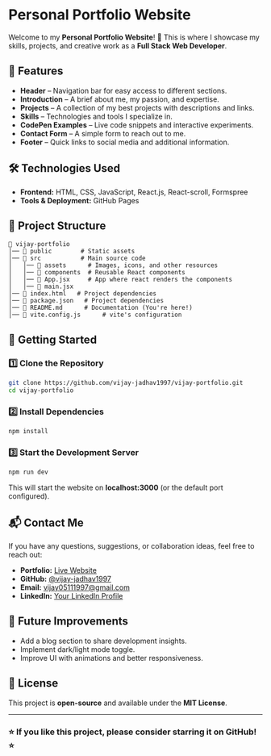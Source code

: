 # Personal Portfolio Website

Welcome to my **Personal Portfolio Website**! 🚀 This is where I showcase my skills, projects, and creative work as a **Full Stack Web Developer**.

## 🌟 Features

- **Header** – Navigation bar for easy access to different sections.
- **Introduction** – A brief about me, my passion, and expertise.
- **Projects** – A collection of my best projects with descriptions and links.
- **Skills** – Technologies and tools I specialize in.
- **CodePen Examples** – Live code snippets and interactive experiments.
- **Contact Form** – A simple form to reach out to me.
- **Footer** – Quick links to social media and additional information.

## 🛠️ Technologies Used

- **Frontend:** HTML, CSS, JavaScript, React.js, React-scroll, Formspree
- **Tools & Deployment:** GitHub Pages

## 📂 Project Structure

```
📂 vijay-portfolio
│── 📁 public        # Static assets
│── 📁 src           # Main source code
│   │── 📁 assets      # Images, icons, and other resources
│   │── 📁 components  # Reusable React components
│   │── 📄 App.jsx     # App where react renders the components
│   │── 📄 main.jsx     
│── 📄 index.html   # Project dependencies
│── 📄 package.json   # Project dependencies
│── 📄 README.md      # Documentation (You're here!)
│── 📄 vite.config.js      # vite's configuration
```

## 🚀 Getting Started

### 1️⃣ Clone the Repository
```bash
git clone https://github.com/vijay-jadhav1997/vijay-portfolio.git
cd vijay-portfolio
```

### 2️⃣ Install Dependencies
```bash
npm install
```

### 3️⃣ Start the Development Server
```bash
npm run dev
```
This will start the website on **localhost:3000** (or the default port configured).

## 📬 Contact Me

If you have any questions, suggestions, or collaboration ideas, feel free to reach out:

- **Portfolio:** [Live Website](https://vijay-portfolio.com)
- **GitHub:** [@vijay-jadhav1997](https://github.com/vijay-jadhav1997)
- **Email:** vijay05111997@gmail.com
- **LinkedIn:** [Your LinkedIn Profile](https://linkedin.com/in/vijay-jadhav1997)

## 🎯 Future Improvements

- Add a blog section to share development insights.
- Implement dark/light mode toggle.
- Improve UI with animations and better responsiveness.

## 📜 License
This project is **open-source** and available under the **MIT License**.

---

### ⭐ If you like this project, please consider **starring** it on GitHub! ⭐

